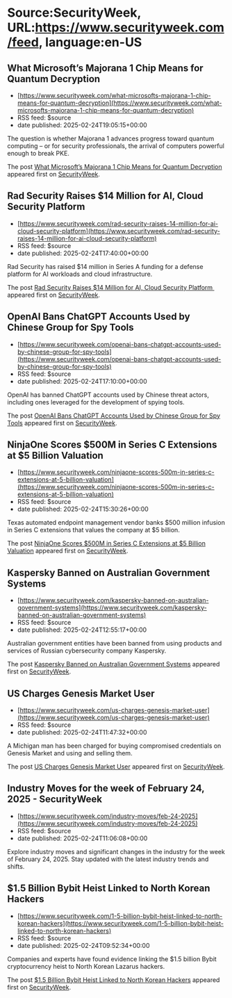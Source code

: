 # Source:SecurityWeek, URL:https://www.securityweek.com/feed, language:en-US

## What Microsoft’s Majorana 1 Chip Means for Quantum Decryption
 - [https://www.securityweek.com/what-microsofts-majorana-1-chip-means-for-quantum-decryption](https://www.securityweek.com/what-microsofts-majorana-1-chip-means-for-quantum-decryption)
 - RSS feed: $source
 - date published: 2025-02-24T19:05:15+00:00

<p>The question is whether Majorana 1 advances progress toward quantum computing – or for security professionals, the arrival of computers powerful enough to break PKE.</p>
<p>The post <a href="https://www.securityweek.com/what-microsofts-majorana-1-chip-means-for-quantum-decryption/">What Microsoft’s Majorana 1 Chip Means for Quantum Decryption</a> appeared first on <a href="https://www.securityweek.com">SecurityWeek</a>.</p>

## Rad Security Raises $14 Million for AI, Cloud Security Platform
 - [https://www.securityweek.com/rad-security-raises-14-million-for-ai-cloud-security-platform](https://www.securityweek.com/rad-security-raises-14-million-for-ai-cloud-security-platform)
 - RSS feed: $source
 - date published: 2025-02-24T17:40:00+00:00

<p>Rad Security has raised $14 million in Series A funding for a defense platform for AI workloads and cloud infrastructure.</p>
<p>The post <a href="https://www.securityweek.com/rad-security-raises-14-million-for-ai-cloud-security-platform/">Rad Security Raises $14 Million for AI, Cloud Security Platform </a> appeared first on <a href="https://www.securityweek.com">SecurityWeek</a>.</p>

## OpenAI Bans ChatGPT Accounts Used by Chinese Group for Spy Tools
 - [https://www.securityweek.com/openai-bans-chatgpt-accounts-used-by-chinese-group-for-spy-tools](https://www.securityweek.com/openai-bans-chatgpt-accounts-used-by-chinese-group-for-spy-tools)
 - RSS feed: $source
 - date published: 2025-02-24T17:10:00+00:00

<p>OpenAI has banned ChatGPT accounts used by Chinese threat actors, including ones leveraged for the development of spying tools.</p>
<p>The post <a href="https://www.securityweek.com/openai-bans-chatgpt-accounts-used-by-chinese-group-for-spy-tools/">OpenAI Bans ChatGPT Accounts Used by Chinese Group for Spy Tools</a> appeared first on <a href="https://www.securityweek.com">SecurityWeek</a>.</p>

## NinjaOne Scores $500M in Series C Extensions at $5 Billion Valuation
 - [https://www.securityweek.com/ninjaone-scores-500m-in-series-c-extensions-at-5-billion-valuation](https://www.securityweek.com/ninjaone-scores-500m-in-series-c-extensions-at-5-billion-valuation)
 - RSS feed: $source
 - date published: 2025-02-24T15:30:26+00:00

<p>Texas automated endpoint management vendor banks $500 million infusion in Series C extensions that values the company at $5 billion. </p>
<p>The post <a href="https://www.securityweek.com/ninjaone-scores-500m-in-series-c-extensions-at-5-billion-valuation/">NinjaOne Scores $500M in Series C Extensions at $5 Billion Valuation</a> appeared first on <a href="https://www.securityweek.com">SecurityWeek</a>.</p>

## Kaspersky Banned on Australian Government Systems
 - [https://www.securityweek.com/kaspersky-banned-on-australian-government-systems](https://www.securityweek.com/kaspersky-banned-on-australian-government-systems)
 - RSS feed: $source
 - date published: 2025-02-24T12:55:17+00:00

<p>Australian government entities have been banned from using products and services of Russian cybersecurity company Kaspersky.</p>
<p>The post <a href="https://www.securityweek.com/kaspersky-banned-on-australian-government-systems/">Kaspersky Banned on Australian Government Systems</a> appeared first on <a href="https://www.securityweek.com">SecurityWeek</a>.</p>

## US Charges Genesis Market User
 - [https://www.securityweek.com/us-charges-genesis-market-user](https://www.securityweek.com/us-charges-genesis-market-user)
 - RSS feed: $source
 - date published: 2025-02-24T11:47:32+00:00

<p>A Michigan man has been charged for buying compromised credentials on Genesis Market and using and selling them.</p>
<p>The post <a href="https://www.securityweek.com/us-charges-genesis-market-user/">US Charges Genesis Market User</a> appeared first on <a href="https://www.securityweek.com">SecurityWeek</a>.</p>

## Industry Moves for the week of February 24, 2025 - SecurityWeek
 - [https://www.securityweek.com/industry-moves/feb-24-2025](https://www.securityweek.com/industry-moves/feb-24-2025)
 - RSS feed: $source
 - date published: 2025-02-24T11:06:08+00:00

Explore industry moves and significant changes in the industry for the week of February 24, 2025. Stay updated with the latest industry trends and shifts.

## $1.5 Billion Bybit Heist Linked to North Korean Hackers
 - [https://www.securityweek.com/1-5-billion-bybit-heist-linked-to-north-korean-hackers](https://www.securityweek.com/1-5-billion-bybit-heist-linked-to-north-korean-hackers)
 - RSS feed: $source
 - date published: 2025-02-24T09:52:34+00:00

<p>Companies and experts have found evidence linking the $1.5 billion Bybit cryptocurrency heist to North Korean Lazarus hackers.</p>
<p>The post <a href="https://www.securityweek.com/1-5-billion-bybit-heist-linked-to-north-korean-hackers/">$1.5 Billion Bybit Heist Linked to North Korean Hackers</a> appeared first on <a href="https://www.securityweek.com">SecurityWeek</a>.</p>

